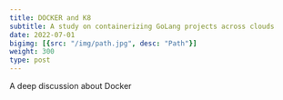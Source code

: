 ```yaml
---
title: DOCKER and K8
subtitle: A study on containerizing GoLang projects across clouds
date: 2022-07-01
bigimg: [{src: "/img/path.jpg", desc: "Path"}]
weight: 300
type: post
---
```


A deep discussion about Docker